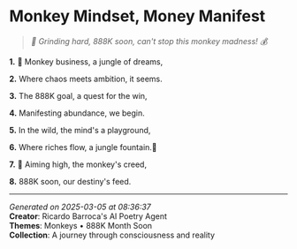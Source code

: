 # Monkey Mindset, Money Manifest

> *🐒 Grinding hard, 888K soon, can't stop this monkey madness! 💰*

**1.** 🐒 Monkey business, a jungle of dreams,


**2.** Where chaos meets ambition, it seems.


**3.** The 888K goal, a quest for the win,


**4.** Manifesting abundance, we begin.


**5.** In the wild, the mind's a playground,


**6.** Where riches flow, a jungle fountain.🌊


**7.** 🎯 Aiming high, the monkey's creed,


**8.** 888K soon, our destiny's feed.



---

*Generated on 2025-03-05 at 08:36:37*  
**Creator**: Ricardo Barroca's AI Poetry Agent  
**Themes**: Monkeys • 888K Month Soon  
**Collection**: A journey through consciousness and reality